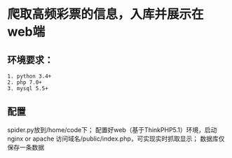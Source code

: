 # 爬取高频彩票的信息，入库并展示在web端 #
## 环境要求： ##
	1. python 3.4+
	2. php 7.0+
	3. mysql 5.5+
## 配置 ##
spider.py放到/home/code下；
配置好web（基于ThinkPHP5.1）环境，启动nginx or apache
访问域名/public/index.php，可实现实时抓取显示；
数据库仅保存一条数据
